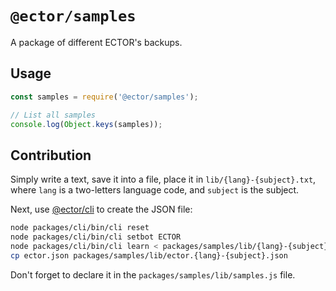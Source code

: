 # `@ector/samples`

A package of different ECTOR's backups.

## Usage

```js
const samples = require('@ector/samples');

// List all samples
console.log(Object.keys(samples));
```

## Contribution

Simply write a text, save it into a file, place it in
`lib/{lang}-{subject}.txt`, where `lang` is a two-letters language code, and
`subject` is the subject.

Next, use [@ector/cli](../cli) to create the JSON file:

```bash
node packages/cli/bin/cli reset
node packages/cli/bin/cli setbot ECTOR
node packages/cli/bin/cli learn < packages/samples/lib/{lang}-{subject}.txt
cp ector.json packages/samples/lib/ector.{lang}-{subject}.json
```

Don't forget to declare it in the `packages/samples/lib/samples.js` file.
